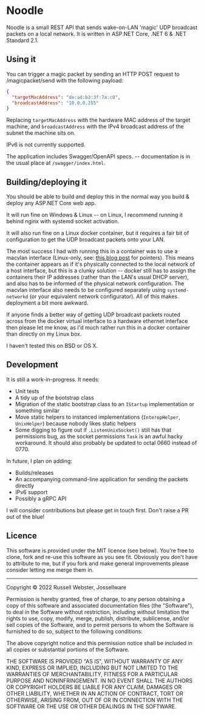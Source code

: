 # Noodle
Noodle is a small REST API that sends wake-on-LAN 'magic' UDP broadcast packets on a local network. It is written in ASP.NET Core, .NET 6 & .NET Standard 2.1.

## Using it
You can trigger a magic packet by sending an HTTP POST request to /magicpacket/send with the following payload:
````json
{
  "targetMacAddress": "de:ad:b3:3f:7a:c0",
  "broadcastAddress": "10.0.0.255"
}
````
Replacing `targetMacAddress` with the hardware MAC address of the target machine, and `broadcastAddress` with the IPv4 broadcast address of the subnet the machine sits on.

IPv6 is not currently supported.

The application includes Swagger/OpenAPI specs. -- documentation is in the usual place at `/swagger/index.html`. 

## Building/deploying it
You should be able to build and deploy this in the normal way you build & deploy any ASP.NET Core web app. 

It will run fine on Windows & Linux -- on Linux, I recommend running it behind nginx with systemd socket activation.

It will also run fine on a Linux docker container, but it requires a fair bit of configuration to get the UDP broadcast packets onto your LAN. 

The most success I had with running this in a container was to use a macvlan interface (Linux-only, see: [this blog post](https://blog.oddbit.com/post/2018-03-12-using-docker-macvlan-networks/) for pointers). This means the container appears as if it's physically connected to the local network of a host interface, but this is a clunky solution -- docker still has to assign the containers their IP addresses (rather than the LAN's usual DHCP server), and also has to be informed of the physical network configuration. The macvlan interface also needs to be configured separately using `systemd-networkd` (or your equivalent network configurator). All of this makes deployment a bit more awkward.

If anyone finds a better way of getting UDP broadcast packets routed across from the docker virtual interface to a hardware ethernet interface then please let me know, as I'd much rather run this in a docker container than directly on my Linux box.

I haven't tested this on BSD or OS X.

## Development
It is still a work-in-progress. It needs:

- Unit tests
- A tidy up of the bootstrap class 
- Migration of the static bootstrap class to an `IStartup` implementation or something similar
- Move static helpers to instanced implementations (`InteropHelper`, `UnixHelper`) because nobody likes static helpers
- Some digging to figure out if `.ListenUnixSocket()` still has that permissions bug, as the socket permissions `Task` is an awful hacky workaround. It should also probably be updated to octal 0660 instead of 0770.

In future, I plan on adding:
- Builds/releases
- An accompanying command-line application for sending the packets directly
- IPv6 support
- Possibly a gRPC API

I will consider contributions but please get in touch first. Don't raise a PR out of the blue!

## Licence
This software is provided under the MIT licence (see below). You're free to clone, fork and re-use this software as you see fit. Obviously you don't have to attribute to me, but if you fork and make general improvements please consider letting me merge them in.

---
Copyright © 2022 Russell Webster, Jossellware

Permission is hereby granted, free of charge, to any person obtaining a copy
of this software and associated documentation files (the "Software"), to deal
in the Software without restriction, including without limitation the rights
to use, copy, modify, merge, publish, distribute, sublicense, and/or sell
copies of the Software, and to permit persons to whom the Software is
furnished to do so, subject to the following conditions:

The above copyright notice and this permission notice shall be included in all
copies or substantial portions of the Software.

THE SOFTWARE IS PROVIDED "AS IS", WITHOUT WARRANTY OF ANY KIND, EXPRESS OR
IMPLIED, INCLUDING BUT NOT LIMITED TO THE WARRANTIES OF MERCHANTABILITY,
FITNESS FOR A PARTICULAR PURPOSE AND NONINFRINGEMENT. IN NO EVENT SHALL THE
AUTHORS OR COPYRIGHT HOLDERS BE LIABLE FOR ANY CLAIM, DAMAGES OR OTHER
LIABILITY, WHETHER IN AN ACTION OF CONTRACT, TORT OR OTHERWISE, ARISING FROM,
OUT OF OR IN CONNECTION WITH THE SOFTWARE OR THE USE OR OTHER DEALINGS IN THE
SOFTWARE.
